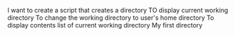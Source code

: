 I want to create a script that creates a directory
TO display current working directory
To change the working directory to user's home directory
To display contents list of current working directory
My first directory
